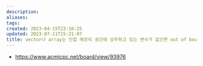 ```yaml
---
description:
aliases: 
tags: 
created: 2023-04-15T23:10:25
updated: 2023-07-11T15:21:07
title: vector나 array는 인접 메모리 공간에 상주하고 있는 변수가 없으면 out of bound error를 일으키지 않는다
---
```

- https://www.acmicpc.net/board/view/93976